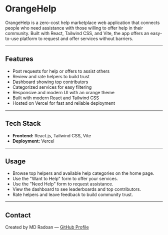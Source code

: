 # OrangeHelp

OrangeHelp is a zero-cost help marketplace web application that connects people who need assistance with those willing to offer help in their community. Built with React, Tailwind CSS, and Vite, the app offers an easy-to-use platform to request and offer services without barriers.

---

## Features

- Post requests for help or offers to assist others
- Review and rate helpers to build trust
- Dashboard showing top contributors
- Categorized services for easy filtering
- Responsive and modern UI with an orange theme
- Built with modern React and Tailwind CSS
- Hosted on Vercel for fast and reliable deployment

---

## Tech Stack

- **Frontend:** React.js, Tailwind CSS, Vite
- **Deployment:** Vercel

---


## Usage

- Browse top helpers and available help categories on the home page.
- Use the "Want to Help" form to offer your services.
- Use the "Need Help" form to request assistance.
- View the dashboard to see leaderboards and top contributors.
- Rate helpers and leave feedback to build community trust.



---

## Contact

Created by MD Radoan — [GitHub Profile](https://github.com/Radoan-7)
